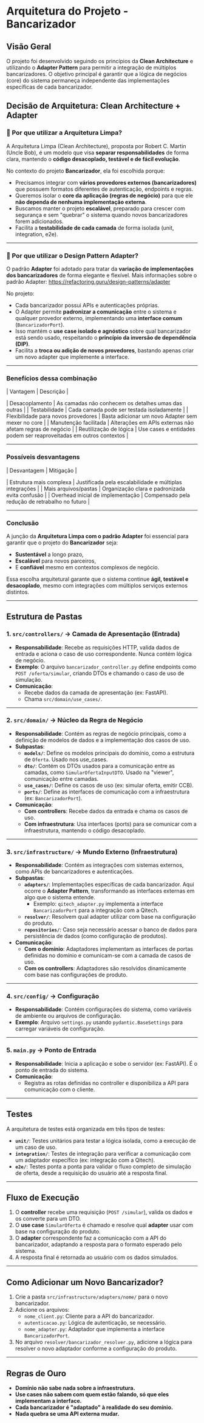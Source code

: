 # Arquitetura do Projeto - Bancarizador

## Visão Geral

O projeto foi desenvolvido seguindo os princípios da **Clean Architecture** e utilizando o **Adapter Pattern** para permitir a integração de múltiplos bancarizadores. O objetivo principal é garantir que a lógica de negócios (core) do sistema permaneça independente das implementações específicas de cada bancarizador.

## Decisão de Arquitetura: Clean Architecture + Adapter

### 🔹 Por que utilizar a **Arquitetura Limpa**?

A Arquitetura Limpa (Clean Architecture), proposta por Robert C. Martin (Uncle Bob), é um modelo que visa **separar responsabilidades** de forma clara, mantendo o **código desacoplado, testável e de fácil evolução**.

No contexto do projeto **Bancarizador**, ela foi escolhida porque:

- Precisamos integrar com **vários provedores externos (bancarizadores)** que possuem formatos diferentes de autenticação, endpoints e regras.
- Queremos isolar o **core da aplicação (regras de negócio)** para que ele **não dependa de nenhuma implementação externa**.
- Buscamos manter o projeto **escalável**, preparado para crescer com segurança e sem "quebrar" o sistema quando novos bancarizadores forem adicionados.
- Facilita a **testabilidade de cada camada** de forma isolada (unit, integration, e2e).

---

### 🔹 Por que utilizar o **Design Pattern Adapter**?

O padrão **Adapter** foi adotado para tratar da **variação de implementações dos bancarizadores** de forma elegante e flexível.
Mais informações sobre o padrão Adapter: https://refactoring.guru/design-patterns/adapter

No projeto:

- Cada bancarizador possui APIs e autenticações próprias.
- O Adapter permite **padronizar a comunicação** entre o sistema e qualquer provedor externo, implementando uma **interface comum** (`BancarizadorPort`).
- Isso mantém o **use case isolado e agnóstico** sobre qual bancarizador está sendo usado, respeitando o **princípio da inversão de dependência (DIP)**.
- Facilita a **troca ou adição de novos provedores**, bastando apenas criar um novo adapter que implemente a interface.

---

### Benefícios dessa combinação

| Vantagem                            | Descrição                                                                 |

| Desacoplamento                      | As camadas não conhecem os detalhes umas das outras                       |
| Testabilidade                       | Cada camada pode ser testada isoladamente                                 |
| Flexibilidade para novos provedores | Basta adicionar um novo Adapter sem mexer no core                         |
| Manutenção facilitada               | Alterações em APIs externas não afetam regras de negócio                  |
| Reutilização de lógica              | Use cases e entidades podem ser reaproveitadas em outros contextos        |

---

### Possíveis desvantagens

| Desvantagem                        | Mitigação                                                                 |

| Estrutura mais complexa            | Justificada pela escalabilidade e múltiplas integrações                   |
| Mais arquivos/pastas               | Organização clara e padronizada evita confusão                            |
| Overhead inicial de implementação  | Compensado pela redução de retrabalho no futuro                           |

---

### Conclusão

A junção da **Arquitetura Limpa com o padrão Adapter** foi essencial para garantir que o projeto do **Bancarizador** seja:

- **Sustentável** a longo prazo,
- **Escalável** para novos parceiros,
- E **confiável** mesmo em contextos complexos de negócio.

Essa escolha arquitetural garante que o sistema continue **ágil, testável e desacoplado**, mesmo com integrações com múltiplos serviços externos distintos.


---

## Estrutura de Pastas

### 1. `src/controllers/` → **Camada de Apresentação (Entrada)**
- **Responsabilidade**: Recebe as requisições HTTP, valida dados de entrada e aciona o caso de uso correspondente. Nunca contém lógica de negócio.
- **Exemplo**: O arquivo `bancarizador_controller.py` define endpoints como `POST /oferta/simular`, criando DTOs e chamando o caso de uso de simulação.
- **Comunicação**: 
  - Recebe dados da camada de apresentação (ex: FastAPI).
  - Chama `src/domain/use_cases/`.

---

### 2. `src/domain/` → **Núcleo da Regra de Negócio**
- **Responsabilidade**: Contém as regras de negócio principais, como a definição de modelos de dados e a implementação dos casos de uso.
- **Subpastas**:
  - **`models/`**: Define os modelos principais do domínio, como a estrutura de `Oferta`. Usado nos use_cases.
  - **`dto/`**: Contém os DTOs usados para a comunicação entre as camadas, como `SimularOfertaInputDTO`. Usado na "viewer", comunicação entre camadas.
  - **`use_cases/`**: Define os casos de uso (ex: simular oferta, emitir CCB).
  - **`ports/`**: Define as interfaces de comunicação com a infraestrutura (ex: `BancarizadorPort`).
- **Comunicação**: 
  - **Com controllers**: Recebe dados da entrada e chama os casos de uso.
  - **Com infraestrutura**: Usa interfaces (ports) para se comunicar com a infraestrutura, mantendo o código desacoplado.

---

### 3. `src/infrastructure/` → **Mundo Externo (Infraestrutura)**
- **Responsabilidade**: Contém as integrações com sistemas externos, como APIs de bancarizadores e autenticações.
- **Subpastas**:
  - **`adapters/`**: Implementações específicas de cada bancarizador. Aqui ocorre o **Adapter Pattern**, transformando as interfaces externas em algo que o sistema entende.
    - Exemplo: `qitech_adapter.py` implementa a interface `BancarizadorPort` para a integração com a Qitech.
  - **`resolver/`**: Resolvem qual adapter utilizar com base na configuração do produto.
  - **`repositories/`**: Caso seja necessário acessar o banco de dados para persistência de dados (como configuração de produtos).
- **Comunicação**: 
  - **Com o domínio**: Adaptadores implementam as interfaces de portas definidas no domínio e comunicam-se com a camada de casos de uso.
  - **Com os controllers**: Adaptadores são resolvidos dinamicamente com base nas configurações de produto.

---

### 4. `src/config/` → **Configuração**
- **Responsabilidade**: Contém configurações do sistema, como variáveis de ambiente ou arquivos de configuração.
- **Exemplo**: Arquivo `settings.py` usando `pydantic.BaseSettings` para carregar variáveis de configuração.

---

### 5. `main.py` → **Ponto de Entrada**
- **Responsabilidade**: Inicia a aplicação e sobe o servidor (ex: FastAPI). É o ponto de entrada do sistema.
- **Comunicação**: 
  - Registra as rotas definidas no controller e disponibiliza a API para comunicação com o cliente.

---

## Testes

A arquitetura de testes está organizada em três tipos de testes:

- **`unit/`**: Testes unitários para testar a lógica isolada, como a execução de um caso de uso.
- **`integration/`**: Testes de integração para verificar a comunicação com um adaptador específico (ex: integração com a Qitech).
- **`e2e/`**: Testes ponta a ponta para validar o fluxo completo de simulação de oferta, desde a requisição do usuário até a resposta final.

---

## Fluxo de Execução

1. O **controller** recebe uma requisição (`POST /simular`), valida os dados e os converte para um DTO.
2. O **use case** `SimularOferta` é chamado e resolve qual **adapter** usar com base na configuração do produto.
3. O **adapter** correspondente faz a comunicação com a API do bancarizador, adaptando a resposta para o formato esperado pelo sistema.
4. A resposta final é retornada ao usuário com os dados simulados.

---

## Como Adicionar um Novo Bancarizador?

1. Crie a pasta `src/infrastructure/adapters/nome/` para o novo bancarizador.
2. Adicione os arquivos:
   - `nome_client.py`: Cliente para a API do bancarizador.
   - `autenticacao.py`: Lógica de autenticação, se necessário.
   - `nome_adapter.py`: Adaptador que implementa a interface `BancarizadorPort`.
3. No arquivo `resolver/bancarizador_resolver.py`, adicione a lógica para resolver o novo adaptador conforme a configuração do produto.

---

## Regras de Ouro

- **Domínio não sabe nada sobre a infraestrutura.**
- **Use cases não sabem com quem estão falando, só que eles implementam a interface.**
- **Cada bancarizador é "adaptado" à realidade do seu domínio.**
- **Nada quebra se uma API externa mudar.**

